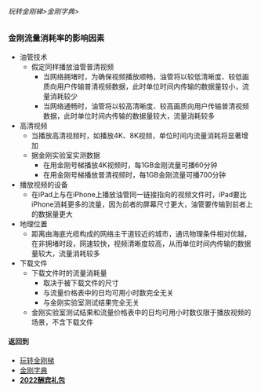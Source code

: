###### 玩转金刚梯>金刚字典>
### 金刚流量消耗率的影响因素

- 油管技术
  - 假定同样播放油管普清视频
    - 当网络拥堵时，为确保视频播放顺畅，油管将以较低清晰度、较低画质向用户传输普清视频数据，此时单位时间内传输的数据量较小，流量消耗较少
    - 当网络通畅时，油管将以较高清晰度、较高画质向用户传输普清视频数据，此时单位时间内传输的数据量较大，流量消耗较多
- 高清视频
  - 当播放高清视频时，如播放4K、8K视频，单位时间内流量消耗将显著增加
  - 据金刚实验室实测数据
    - 在用金刚号梯播放4K视频时，每1GB金刚流量可播60分钟
    - 在用金刚号梯播放普清视频时，每1GB金刚流量可播700分钟
- 播放视频的设备
  - 在iPad上与在iPhone上播放油管同一链接指向的视频文件时，iPad要比iPhone消耗更多的流量，因为前者的屏幕尺寸更大，油管要传输到前者上的数据量更大
- 地理位置
  - 距离由海底光缆构成的网络主干道较近的城市，通讯物理条件相对优越，在非拥堵时段，网速较快，视频清晰度较高，从而单位时间内传输的数据量较大，流量消耗较多
- 下载文件
  - 下载文件时的流量消耗量
    - 取决于被下载文件的尺寸
    - 与流量价格表中的日均可用小时数完全无关
    - 与金刚实验室测试结果完全无关
  - 金刚实验室测试结果和流量价格表中的日均可用小时数仅限于播放视频的场景，不含下载文件
      

#### 返回到
- [玩转金刚梯](https://github.com/a2zitpro/web/blob/master/LadderFree/A.md)
- [金刚字典](https://github.com/a2zitpro/web/blob/master/LadderFree/kkDictionary/KKDictionary.md)
- [<strong>2022酬宾礼包](https://github.com/a2zitpro/web/blob/master/LadderFree/kkDictionary/Price/2022-1Forkkapp.md)

